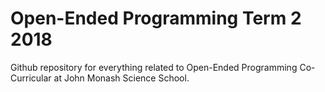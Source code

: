 # Open-Ended Programming Term 2 2018

Github repository for everything related to Open-Ended Programming Co-Curricular at John Monash Science School.